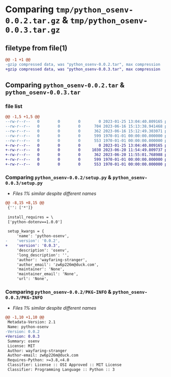 # Comparing `tmp/python_osenv-0.0.2.tar.gz` & `tmp/python_osenv-0.0.3.tar.gz`

## filetype from file(1)

```diff
@@ -1 +1 @@
-gzip compressed data, was "python_osenv-0.0.2.tar", max compression
+gzip compressed data, was "python_osenv-0.0.3.tar", max compression
```

## Comparing `python_osenv-0.0.2.tar` & `python_osenv-0.0.3.tar`

### file list

```diff
@@ -1,5 +1,5 @@
--rw-r--r--   0        0        0        0 2023-01-25 13:04:40.809165 python_osenv-0.0.2/README.md
--rw-r--r--   0        0        0      704 2023-06-16 15:13:38.941468 python_osenv-0.0.2/osenv/__init__.py
--rw-r--r--   0        0        0      362 2023-06-16 15:12:49.303071 python_osenv-0.0.2/pyproject.toml
--rw-r--r--   0        0        0      599 1970-01-01 00:00:00.000000 python_osenv-0.0.2/setup.py
--rw-r--r--   0        0        0      553 1970-01-01 00:00:00.000000 python_osenv-0.0.2/PKG-INFO
+-rw-r--r--   0        0        0        0 2023-01-25 13:04:40.809165 python_osenv-0.0.3/README.md
+-rw-r--r--   0        0        0     1030 2023-06-20 11:54:49.809737 python_osenv-0.0.3/osenv/__init__.py
+-rw-r--r--   0        0        0      362 2023-06-20 11:55:01.768988 python_osenv-0.0.3/pyproject.toml
+-rw-r--r--   0        0        0      599 1970-01-01 00:00:00.000000 python_osenv-0.0.3/setup.py
+-rw-r--r--   0        0        0      553 1970-01-01 00:00:00.000000 python_osenv-0.0.3/PKG-INFO
```

### Comparing `python_osenv-0.0.2/setup.py` & `python_osenv-0.0.3/setup.py`

 * *Files 1% similar despite different names*

```diff
@@ -8,15 +8,15 @@
 {'': ['*']}
 
 install_requires = \
 ['python-dotenv==1.0.0']
 
 setup_kwargs = {
     'name': 'python-osenv',
-    'version': '0.0.2',
+    'version': '0.0.3',
     'description': 'osenv',
     'long_description': '',
     'author': 'wayfaring-stranger',
     'author_email': 'zw6p226m@duck.com',
     'maintainer': 'None',
     'maintainer_email': 'None',
     'url': 'None',
```

### Comparing `python_osenv-0.0.2/PKG-INFO` & `python_osenv-0.0.3/PKG-INFO`

 * *Files 1% similar despite different names*

```diff
@@ -1,10 +1,10 @@
 Metadata-Version: 2.1
 Name: python-osenv
-Version: 0.0.2
+Version: 0.0.3
 Summary: osenv
 License: MIT
 Author: wayfaring-stranger
 Author-email: zw6p226m@duck.com
 Requires-Python: >=3.8,<4.0
 Classifier: License :: OSI Approved :: MIT License
 Classifier: Programming Language :: Python :: 3
```

